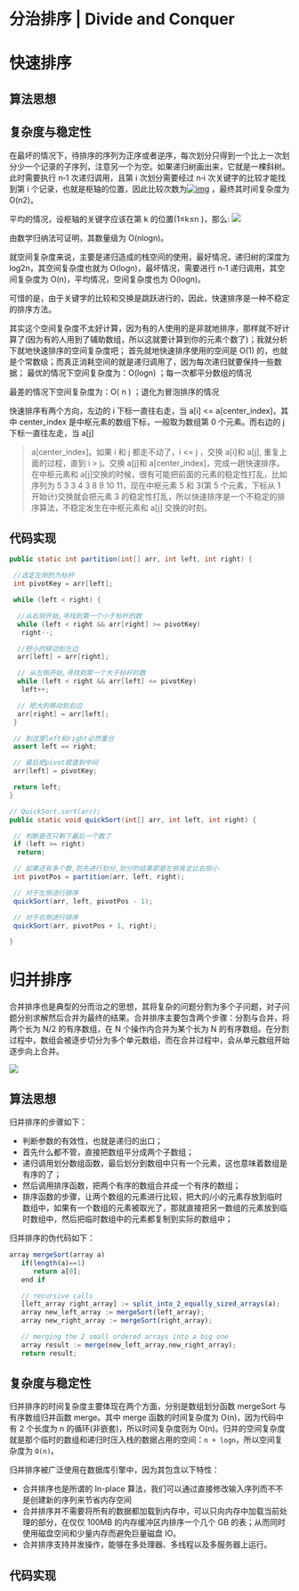 ﻿# 分治排序 | Divide and Conquer

# 快速排序

## 算法思想

## 复杂度与稳定性

在最坏的情况下，待排序的序列为正序或者逆序，每次划分只得到一个比上一次划分少一个记录的子序列，注意另一个为空。如果递归树画出来，它就是一棵斜树。此时需要执行 n‐1 次递归调用，且第 i 次划分需要经过 n‐i 次关键字的比较才能找到第 i 个记录，也就是枢轴的位置，因此比较次数为[![img](http://images.51cto.com/files/uploadimg/20110826/222653304.jpg)](http://images.51cto.com/files/uploadimg/20110826/222653304.jpg) ，最终其时间复杂度为 O(n2)。

平均的情况，设枢轴的关键字应该在第 k 的位置(1≤k≤n )，那么: ![](http://images.51cto.com/files/uploadimg/20110826/222801489.jpg)

由数学归纳法可证明，其数量级为 O(nlogn)。

就空间复杂度来说，主要是递归造成的栈空间的使用，最好情况，递归树的深度为 log2n，其空间复杂度也就为 O(logn)，最坏情况，需要进行 n‐1 递归调用，其空间复杂度为 O(n)，平均情况，空间复杂度也为 O(logn)。

可惜的是，由于关键字的比较和交换是跳跃进行的，因此，快速排序是一种不稳定的排序方法。

其实这个空间复杂度不太好计算，因为有的人使用的是非就地排序，那样就不好计算了(因为有的人用到了辅助数组，所以这就要计算到你的元素个数了)；我就分析下就地快速排序的空间复杂度吧； 首先就地快速排序使用的空间是 O(1) 的，也就是个常数级；而真正消耗空间的就是递归调用了，因为每次递归就要保持一些数据； 最优的情况下空间复杂度为：O(logn) ；每一次都平分数组的情况

最差的情况下空间复杂度为：O( n ) ；退化为冒泡排序的情况

快速排序有两个方向，左边的 i 下标一直往右走，当 a[i] <= a[center_index]，其中 center_index 是中枢元素的数组下标，一般取为数组第 0 个元素。而右边的 j 下标一直往左走，当 a[j]

> a[center_index]。如果 i 和 j 都走不动了，i <= j ，交换 a[i]和 a[j], 重复上面的过程，直到 i > j。交换 a[j]和 a[center_index]，完成一趟快速排序。在中枢元素和 a[j]交换的时候，很有可能把前面的元素的稳定性打乱，比如序列为 5 3 3 4 3 8 9 10 11，现在中枢元素 5 和 3(第 5 个元素，下标从 1 开始计)交换就会把元素 3 的稳定性打乱，所以快速排序是一个不稳定的排序算法，不稳定发生在中枢元素和 a[j] 交换的时刻。

## 代码实现

```java
public static int partition(int[] arr, int left, int right) {

 //选定左侧的为标杆
 int pivotKey = arr[left];

 while (left < right) {

  //从右侧开始,寻找到第一个小于标杆的数
  while (left < right && arr[right] >= pivotKey)
   right--;

  //把小的移动到左边
  arr[left] = arr[right];

  // 从左侧开始,寻找到第一个大于标杆的数
  while (left < right && arr[left] <= pivotKey)
   left++;

  // 把大的移动到右边
  arr[right] = arr[left];
 }

 // 到这里left和right必然重合
 assert left == right;

 // 最后把pivot赋值到中间
 arr[left] = pivotKey;

 return left;
}

// QuickSort.sort(arr);
public static void quickSort(int[] arr, int left, int right) {

 // 判断是否只剩下最后一个数了
 if (left >= right)
  return;

 // 如果还有多个数,则先进行划分,划分的结果即是左侧肯定比右侧小
 int pivotPos = partition(arr, left, right);

 // 对于左侧进行排序
 quickSort(arr, left, pivotPos - 1);

 // 对于右侧进行排序
 quickSort(arr, pivotPos + 1, right);

}
```

# 归并排序

合并排序也是典型的分而治之的思想，其将复杂的问题分割为多个子问题，对子问题分别求解然后合并为最终的结果。合并排序主要包含两个步骤：分割与合并，将两个长为 N/2 的有序数组，在 N 个操作内合并为某个长为 N 的有序数组。在分割过程中，数组会被逐步切分为多个单元数组，而在合并过程中，会从单元数组开始逐步向上合并。

![](https://i.postimg.cc/NFLkJtfq/image.png)

## 算法思想

归并排序的步骤如下：

- 判断参数的有效性，也就是递归的出口；
- 首先什么都不管，直接把数组平分成两个子数组；
- 递归调用划分数组函数，最后划分到数组中只有一个元素，这也意味着数组是有序的了；
- 然后调用排序函数，把两个有序的数组合并成一个有序的数组；
- 排序函数的步骤，让两个数组的元素进行比较，把大的/小的元素存放到临时数组中，如果有一个数组的元素被取光了，那就直接把另一数组的元素放到临时数组中，然后把临时数组中的元素都复制到实际的数组中；

归并排序的伪代码如下：

```js
array mergeSort(array a)
   if(length(a)==1)
      return a[0];
   end if

   // recursive calls
   [left_array right_array] := split_into_2_equally_sized_arrays(a);
   array new_left_array := mergeSort(left_array);
   array new_right_array := mergeSort(right_array);

   // merging the 2 small ordered arrays into a big one
   array result := merge(new_left_array,new_right_array);
   return result;
```

## 复杂度与稳定性

归并排序的时间复杂度主要体现在两个方面，分别是数组划分函数 mergeSort 与有序数组归并函数 merge。其中 merge 函数的时间复杂度为 O(n)，因为代码中有 2 个长度为 n 的循环(非嵌套)，所以时间复杂度则为 O(n)。归并的空间复杂度就是那个临时的数组和递归时压入栈的数据占用的空间：`n + logn`，所以空间复杂度为 `O(n)`。

归并排序被广泛使用在数据库引擎中，因为其包含以下特性：

- 合并排序也是所谓的 In-place 算法，我们可以通过直接修改输入序列而不不是创建新的序列来节省内存空间
- 合并排序并不需要将所有的数据都加载到内存中，可以只向内存中加载当前处理的部分，在仅仅 100MB 的内存缓冲区内排序一个几个 GB 的表；从而同时使用磁盘空间和少量内存而避免巨量磁盘 IO。
- 合并排序支持并发操作，能够在多处理器、多线程以及多服务器上运行。

## 代码实现
